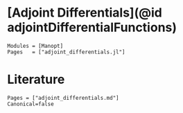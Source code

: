 # [Adjoint Differentials](@id adjointDifferentialFunctions)

```@autodocs
Modules = [Manopt]
Pages   = ["adjoint_differentials.jl"]
```

# Literature

```@bibliography
Pages = ["adjoint_differentials.md"]
Canonical=false
```